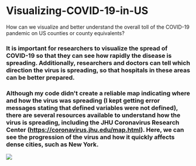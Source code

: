 # Visualizing-COVID-19-in-US
How can we visualize and better understand the overall toll of the COVID-19 pandemic on US counties or county equivalents?

### It is important for researchers to visualize the spread of COVID-19 so that they can see how rapidly the disease is spreading. Additionally, researchers and doctors can tell which direction the virus is spreading, so that hospitals in these areas can be better prepared.

### Although my code didn't create a reliable map indicating where and how the virus was spreading (I kept getting error messages stating that defined variables were not defined), there are several resources available to understand how the virus is spreading, including the JHU Coronavirus Research Center (https://coronavirus.jhu.edu/map.html). Here, we can see the progression of the virus and how it quickly affects dense cities, such as New York.
![](https://raw.githubusercontent.com/jhu-business-analytics/covid-19-map-visualizations/master/.gitbook/assets/us_county_covid19_toll.gif)
